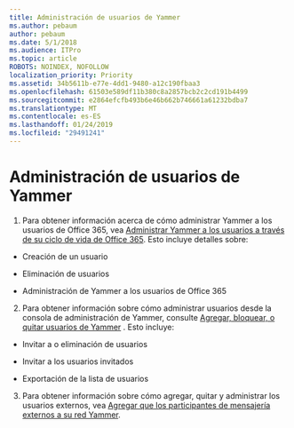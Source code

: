 ```yaml
---
title: Administración de usuarios de Yammer
ms.author: pebaum
author: pebaum
ms.date: 5/1/2018
ms.audience: ITPro
ms.topic: article
ROBOTS: NOINDEX, NOFOLLOW
localization_priority: Priority
ms.assetid: 34b5611b-e77e-4dd1-9480-a12c190fbaa3
ms.openlocfilehash: 61503e589df11b380c8a2857bcb2c2cd191b4499
ms.sourcegitcommit: e2864efcfb493b6e46b662b746661a61232bdba7
ms.translationtype: MT
ms.contentlocale: es-ES
ms.lasthandoff: 01/24/2019
ms.locfileid: "29491241"
---
```

# <a name="managing-yammer-users"></a>Administración de usuarios de Yammer

1. Para obtener información acerca de cómo administrar Yammer a los usuarios de Office 365, vea [Administrar Yammer a los usuarios a través de su ciclo de vida de Office 365](https://support.office.com/article/6c4c8fff-6444-404a-bffc-f9da0bcc3039). Esto incluye detalles sobre:
    
  - Creación de un usuario
    
  - Eliminación de usuarios
    
  - Administración de Yammer a los usuarios de Office 365
    
2. Para obtener información sobre cómo administrar usuarios desde la consola de administración de Yammer, consulte [Agregar, bloquear, o quitar usuarios de Yammer](http://alchemyportal.azurewebsites.net/Rule/ManageYammer%20users%20across%20their%20lifecycle%20from%20Office%20365) . Esto incluye: 
    
  - Invitar a o eliminación de usuarios
    
  - Invitar a los usuarios invitados
    
  - Exportación de la lista de usuarios
    
3. Para obtener información sobre cómo agregar, quitar y administrar los usuarios externos, vea [Agregar que los participantes de mensajería externos a su red Yammer](https://support.office.com/article/423653bb-86b2-4eac-9d7e-dca121f7c16c).
    

